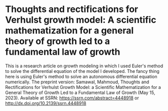 # Thoughts and rectifications for Verhulst growth model: A scientific mathematization for a general theory of growth led to a fundamental law of growth
This is a research article on growth modeling in which I used Euler's method to solve the differential equation of the model I developed. The fancy thing here is using Euler's method to solve an autonomous differential equation numerically.
The preprint version: Samawal, Mahmoud, Thoughts and Rectifications for Verhulst Growth Model: a Scientific Mathematization for a General Theory of Growth Led to a Fundamental Law of Growth (May 15, 2023). Available at SSRN: https://ssrn.com/abstract=4448918 or http://dx.doi.org/10.2139/ssrn.4448918
